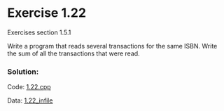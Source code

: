 # Exercise 1.22
Exercises section 1.5.1

Write a program that reads several transactions for the same ISBN. Write the sum of all the transactions that were read.

### Solution:
Code: [1.22.cpp](../exercises/1.22.cpp)

Data: [1.22_infile](../exercises/1.22_infile)